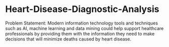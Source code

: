 # Heart-Disease-Diagnostic-Analysis

Problem Statement:
Modern information technology tools and techniques such as AI, machine learning and data mining could help support healthcare professionals by providing them with the information they need to make decisions that will minimize deaths caused by heart disease.

